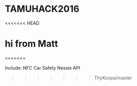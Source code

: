 # TAMUHACK2016
<<<<<<< HEAD
# hi from Matt
=======

Include: 	NFC
			Car Safety
			Nessie API
>>>>>>> ThyKoopa/master
